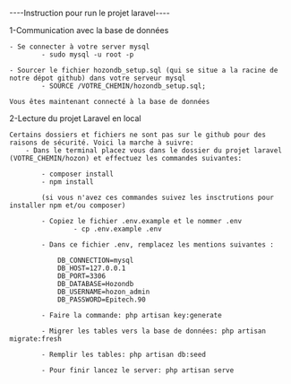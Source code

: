 ----Instruction pour run le projet laravel----

1-Communication avec la base de données

    - Se connecter à votre server mysql 
            - sudo mysql -u root -p
  
    - Sourcer le fichier hozondb_setup.sql (qui se situe a la racine de notre dépot github) dans votre serveur mysql 
            - SOURCE /VOTRE_CHEMIN/hozondb_setup.sql;

    Vous êtes maintenant connecté à la base de données

2-Lecture du projet Laravel en local

    Certains dossiers et fichiers ne sont pas sur le github pour des raisons de sécurité. Voici la marche à suivre:
        - Dans le terminal placez vous dans le dossier du projet laravel (VOTRE_CHEMIN/hozon) et effectuez les commandes suivantes:

            - composer install
            - npm install 
  
            (si vous n'avez ces commandes suivez les insctrutions pour installer npm et/ou composer)

            - Copiez le fichier .env.example et le nommer .env 
                    - cp .env.example .env

            - Dans ce fichier .env, remplacez les mentions suivantes :

                DB_CONNECTION=mysql
                DB_HOST=127.0.0.1
                DB_PORT=3306
                DB_DATABASE=Hozondb
                DB_USERNAME=hozon_admin
                DB_PASSWORD=Epitech.90

            - Faire la commande: php artisan key:generate

            - Migrer les tables vers la base de données: php artisan migrate:fresh

            - Remplir les tables: php artisan db:seed 

            - Pour finir lancez le server: php artisan serve 